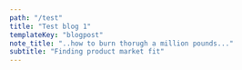 ```yaml
---
path: "/test"
title: "Test blog 1"
templateKey: "blogpost"
note_title: "..how to burn thorugh a million pounds..."
subtitle: "Finding product market fit"
---
```

